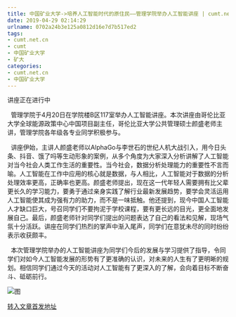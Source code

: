```yaml
---
title: 中国矿业大学->培养人工智能时代的原住民——管理学院举办人工智能讲座 | cumt.net.cn
date: 2019-04-29 02:14:29
urlname: 0702a24b3e125a0812d16e7d7b517ed2
tags: 
- cumt.net.cn
- cumt
- 中国矿业大学
- 矿大
categories:
- cumt.net.cn
- 中国矿业大学
---
```


讲座正在进行中

  管理学院于4月20日在学院楼B区117室举办人工智能讲座。本次讲座由哥伦比亚大学全球能源政策中心中国项目副主任，哥伦比亚大学公共管理硕士颜盛老师主讲，管理学院各年级各专业同学积极参与。

  讲座伊始，主讲人颜盛老师以AlphaGo与李世石的世纪人机大战引入，用今日头条、抖音、饿了吗等生动形象的案例，从多个角度为大家深入分析讲解了人工智能对当今社会人类工作生活的重要性。当今社会，数据分析处理能力的重要性不言而喻。人工智能在工作中应用的核心就是数据，与人相比，人工智能对于数据的分析处理效率更高，正确率也更高。颜盛老师提出，现在这一代年轻人需要拥有比父辈更长久的学习能力，要勇于通过亲身实践了解行业最新发展趋势，要学会灵活运用人工智能使其成为强有力的助力，而不是一味抵触。他还提到，现今中国人工智能人才缺口巨大，号召同学们不要拘泥于学校课程，要有更长远的目光，更全面地发展自己。最后，颜盛老师针对同学们提出的问题表达了自己的看法和见解，现场气氛十分活跃。讲座在同学们热烈的掌声中渐入尾声，同学们在意犹未尽的同时纷纷表示收获颇丰。

  本次管理学院举办的人工智能讲座为同学们今后的发展与学习提供了指导，令同学们对如今人工智能发展的形势有了更准确的认识，对未来的人生有了更明晰的规划。相信同学们通过今天的活动对人工智能有了更深入的了解，会向着目标不断奋斗、砥砺前行。

![图](http://xwzx.cumt.edu.cn/_upload/article/images/6f/a4/77a223294b178f8bfa1121df88b3/32bbcaa0-fa76-46e1-813c-051b58275a6b.jpg)

[转入文章首发地址](http://xwzx.cumt.edu.cn/f4/60/c523a521312/page.htm)